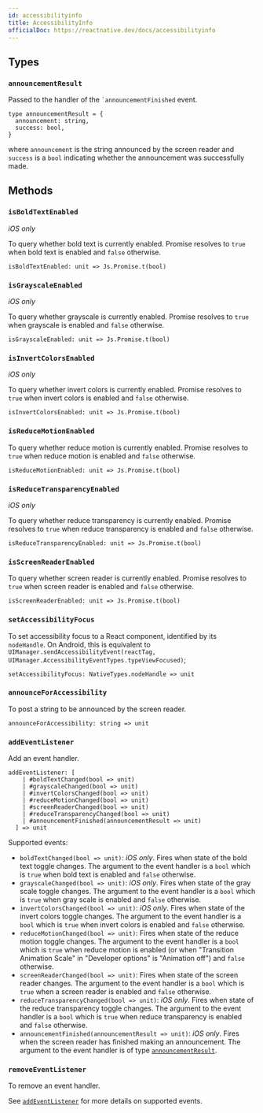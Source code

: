 ```yaml
---
id: accessibilityinfo
title: AccessibilityInfo
officialDoc: https://reactnative.dev/docs/accessibilityinfo
---
```


## Types

### `announcementResult`

Passed to the handler of the `` `announcementFinished `` event.

```rescript
type announcementResult = {
  announcement: string,
  success: bool,
}
```

where `announcement` is the string announced by the screen reader and `success`
is a `bool` indicating whether the announcement was successfully made.

## Methods

### `isBoldTextEnabled`

_iOS only_

To query whether bold text is currently enabled. Promise resolves to `true` when
bold text is enabled and `false` otherwise.

```rescript
isBoldTextEnabled: unit => Js.Promise.t(bool)
```

### `isGrayscaleEnabled`

_iOS only_

To query whether grayscale is currently enabled. Promise resolves to `true` when
grayscale is enabled and `false` otherwise.

```rescript
isGrayscaleEnabled: unit => Js.Promise.t(bool)
```

### `isInvertColorsEnabled`

_iOS only_

To query whether invert colors is currently enabled. Promise resolves to `true`
when invert colors is enabled and `false` otherwise.

```rescript
isInvertColorsEnabled: unit => Js.Promise.t(bool)
```

### `isReduceMotionEnabled`

To query whether reduce motion is currently enabled. Promise resolves to `true`
when reduce motion is enabled and `false` otherwise.

```rescript
isReduceMotionEnabled: unit => Js.Promise.t(bool)
```

### `isReduceTransparencyEnabled`

_iOS only_

To query whether reduce transparency is currently enabled. Promise resolves to
`true` when reduce transparency is enabled and `false` otherwise.

```rescript
isReduceTransparencyEnabled: unit => Js.Promise.t(bool)
```

### `isScreenReaderEnabled`

To query whether screen reader is currently enabled. Promise resolves to `true`
when screen reader is enabled and `false` otherwise.

```rescript
isScreenReaderEnabled: unit => Js.Promise.t(bool)
```

### `setAccessibilityFocus`

To set accessibility focus to a React component, identified by its `nodeHandle`.
On Android, this is equivalent to
`UIManager.sendAccessibilityEvent(reactTag, UIManager.AccessibilityEventTypes.typeViewFocused)`;

```rescript
setAccessibilityFocus: NativeTypes.nodeHandle => unit
```

### `announceForAccessibility`

To post a string to be announced by the screen reader.

```rescript
announceForAccessibility: string => unit
```

### `addEventListener`

Add an event handler.

```rescript
addEventListener: [
    | #boldTextChanged(bool => unit)
    | #grayscaleChanged(bool => unit)
    | #invertColorsChanged(bool => unit)
    | #reduceMotionChanged(bool => unit)
    | #screenReaderChanged(bool => unit)
    | #reduceTransparencyChanged(bool => unit)
    | #announcementFinished(announcementResult => unit)
  ] => unit
```

Supported events:

- `boldTextChanged(bool => unit)`: _iOS only_. Fires when state of the bold text
  toggle changes. The argument to the event handler is a `bool` which is `true`
  when bold text is enabled and `false` otherwise.
- `grayscaleChanged(bool => unit)`: _iOS only_. Fires when state of the gray
  scale toggle changes. The argument to the event handler is a `bool` which is
  `true` when gray scale is enabled and `false` otherwise.
- `invertColorsChanged(bool => unit)`: _iOS only_. Fires when state of the
  invert colors toggle changes. The argument to the event handler is a `bool`
  which is `true` when invert colors is enabled and `false` otherwise.
- `reduceMotionChanged(bool => unit)`: Fires when state of the reduce motion
  toggle changes. The argument to the event handler is a `bool` which is `true`
  when reduce motion is enabled (or when "Transition Animation Scale" in
  "Developer options" is "Animation off") and `false` otherwise.
- `screenReaderChanged(bool => unit)`: Fires when state of the screen reader
  changes. The argument to the event handler is a `bool` which is `true` when a
  screen reader is enabled and `false` otherwise.
- `reduceTransparencyChanged(bool => unit)`: _iOS only_. Fires when state of the
  reduce transparency toggle changes. The argument to the event handler is a
  `bool` which is `true` when reduce transparency is enabled and `false`
  otherwise.
- `announcementFinished(announcementResult => unit)`: _iOS only_. Fires when the
  screen reader has finished making an announcement. The argument to the event
  handler is of type [`announcementResult`](#announcementResult).

### `removeEventListener`

To remove an event handler.

See [`addEventListener`](#addEventListener) for more details on supported
events.
